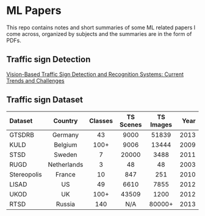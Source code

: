 # ML Papers
This repo contains notes and short summaries of some ML related papers I come across, organized by subjects and the summaries are in the form of PDFs.

## Traffic sign Detection

[Vision-Based Traffic Sign Detection and Recognition Systems: Current Trends and Challenges](Vision_Based_Traffic_Sign_Detection_and_Recognition_Systems_Current_Trends_and_Challenges.pdf)

## Traffic sign Dataset


| Dataset       | Country	   | Classes   | TS Scenes  | TS Images| Year   |
| :---          |    :---:     |   :---:   |    :---:   | :---:    |  ---:  |           
| GTSDRB        | Germany      | 43        |  9000      | 51839    | 2013   |
| KULD          | Belgium      | 100+      |  9006      | 13444    | 2009   |
| STSD 	        | Sweden       | 7         |  20000     | 3488     | 2011   |
| RUGD          | Netherlands  | 3         |  48        | 48       | 2003   |
|  Stereopolis  | France       | 10        |  847       | 251      | 2010   |
| LISAD         | US           | 49        |  6610      | 7855     | 2012   |
|  UKOD         | UK           | 100+      |  43509     | 1200     | 2012   |
|  RTSD         | Russia       | 140       |  N/A       | 80000+   | 2013   |